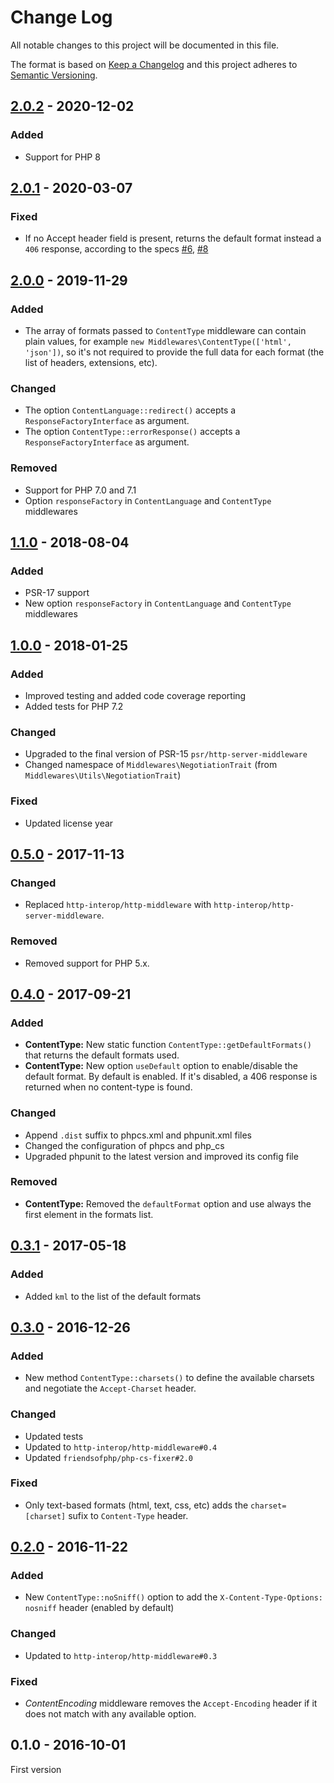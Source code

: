 # Change Log

All notable changes to this project will be documented in this file.

The format is based on [Keep a Changelog](http://keepachangelog.com/)
and this project adheres to [Semantic Versioning](http://semver.org/).

## [2.0.2] - 2020-12-02
### Added
- Support for PHP 8

## [2.0.1] - 2020-03-07
### Fixed
- If no Accept header field is present, returns the default format instead a `406` response, according to the specs [#6], [#8]

## [2.0.0] - 2019-11-29
### Added
- The array of formats passed to `ContentType` middleware can contain plain values, for example `new Middlewares\ContentType(['html', 'json'])`, so it's not required to provide the full data for each format (the list of headers, extensions, etc).

### Changed
- The option `ContentLanguage::redirect()` accepts a `ResponseFactoryInterface` as argument.
- The option `ContentType::errorResponse()` accepts a `ResponseFactoryInterface` as argument.

### Removed
- Support for PHP 7.0 and 7.1
- Option `responseFactory` in `ContentLanguage` and `ContentType` middlewares

## [1.1.0] - 2018-08-04
### Added
- PSR-17 support
- New option `responseFactory` in `ContentLanguage` and `ContentType` middlewares

## [1.0.0] - 2018-01-25
### Added
- Improved testing and added code coverage reporting
- Added tests for PHP 7.2

### Changed
- Upgraded to the final version of PSR-15 `psr/http-server-middleware`
- Changed namespace of `Middlewares\NegotiationTrait` (from `Middlewares\Utils\NegotiationTrait`)

### Fixed
- Updated license year

## [0.5.0] - 2017-11-13
### Changed
- Replaced `http-interop/http-middleware` with  `http-interop/http-server-middleware`.

### Removed
- Removed support for PHP 5.x.

## [0.4.0] - 2017-09-21
### Added
- **ContentType:** New static function `ContentType::getDefaultFormats()` that returns the default formats used.
- **ContentType:** New option `useDefault` option to enable/disable the default format. By default is enabled. If it's disabled, a 406 response is returned when no content-type is found.

### Changed
- Append `.dist` suffix to phpcs.xml and phpunit.xml files
- Changed the configuration of phpcs and php_cs
- Upgraded phpunit to the latest version and improved its config file

### Removed
- **ContentType:** Removed the `defaultFormat` option and use always the first element in the formats list.

## [0.3.1] - 2017-05-18
### Added
- Added `kml` to the list of the default formats

## [0.3.0] - 2016-12-26
### Added
- New method `ContentType::charsets()` to define the available charsets and negotiate the `Accept-Charset` header.

### Changed
- Updated tests
- Updated to `http-interop/http-middleware#0.4`
- Updated `friendsofphp/php-cs-fixer#2.0`

### Fixed
- Only text-based formats (html, text, css, etc) adds the `charset=[charset]` sufix to `Content-Type` header.

## [0.2.0] - 2016-11-22
### Added
- New `ContentType::noSniff()` option to add the `X-Content-Type-Options: nosniff` header (enabled by default)

### Changed
- Updated to `http-interop/http-middleware#0.3`

### Fixed
- *ContentEncoding* middleware removes the `Accept-Encoding` header if it does not match with any available option.

## 0.1.0 - 2016-10-01
First version

[#6]: https://github.com/middlewares/negotiation/issues/6
[#8]: https://github.com/middlewares/negotiation/issues/8

[2.0.2]: https://github.com/middlewares/negotiation/compare/v2.0.1...v2.0.2
[2.0.1]: https://github.com/middlewares/negotiation/compare/v2.0.0...v2.0.1
[2.0.0]: https://github.com/middlewares/negotiation/compare/v1.1.0...v2.0.0
[1.1.0]: https://github.com/middlewares/negotiation/compare/v1.0.0...v1.1.0
[1.0.0]: https://github.com/middlewares/negotiation/compare/v0.5.0...v1.0.0
[0.5.0]: https://github.com/middlewares/negotiation/compare/v0.4.0...v0.5.0
[0.4.0]: https://github.com/middlewares/negotiation/compare/v0.3.1...v0.4.0
[0.3.1]: https://github.com/middlewares/negotiation/compare/v0.3.0...v0.3.1
[0.3.0]: https://github.com/middlewares/negotiation/compare/v0.2.0...v0.3.0
[0.2.0]: https://github.com/middlewares/negotiation/compare/v0.1.0...v0.2.0
